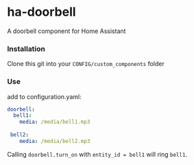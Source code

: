 # ha-doorbell
A doorbell component for Home Assistant

### Installation
Clone this git into your `CONFIG/custom_components` folder

### Use
add to configuration.yaml:

```yaml
doorbell:
  bell1:
    media: /media/bell1.mp3
    
 bell2:
    media: /media/bell2.mp3
```

Calling `doorbell.turn_on` with `entity_id = bell1` will ring `bell1`.
